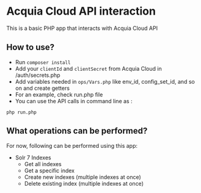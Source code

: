 # Acquia Cloud API interaction

This is a basic PHP app that interacts with Acquia Cloud API

## How to use?
- Run `composer install`
- Add your `clientId` and `clientSecret` from Acquia Cloud in /auth/secrets.php
- Add variables needed in `ops/Vars.php` like env_id, config_set_id, and so on and create getters
- For an example, check run.php file
- You can use the API calls in command line as :
```
php run.php
```

## What operations can be performed?
For now, following can be performed using this app:
- Solr 7 Indexes
    - Get all indexes
    - Get a specific index
    - Create new indexes (multiple indexes at once)
    - Delete existing index (multiple indexes at once)
